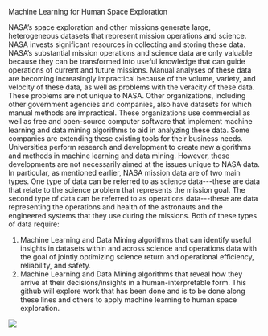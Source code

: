 Machine Learning for Human Space Exploration

NASA’s space exploration and other missions generate large, heterogeneous datasets that
represent mission operations and science. NASA invests significant resources in collecting and
storing these data. NASA’s substantial mission operations and science data are only valuable
because they can be transformed into useful knowledge that can guide operations of current and
future missions. Manual analyses of these data are becoming increasingly impractical because of
the volume, variety, and velocity of these data, as well as problems with the veracity of these
data.
These problems are not unique to NASA. Other organizations, including other government
agencies and companies, also have datasets for which manual methods are impractical. These
organizations use commercial as well as free and open-source computer software that implement
machine learning and data mining algorithms to aid in analyzing these data. Some companies are
extending these existing tools for their business needs. Universities perform research and
development to create new algorithms and methods in machine learning and data mining.
However, these developments are not necessarily aimed at the issues unique to NASA data. In
particular, as mentioned earlier, NASA mission data are of two main types. One type of data can
be referred to as science data---these are data that relate to the science problem that represents
the mission goal. The second type of data can be referred to as operations data---these are data
representing the operations and health of the astronauts and the engineered systems that they use
during the missions. Both of these types of data require:
1. Machine Learning and Data Mining algorithms that can identify useful insights in datasets
within and across science and operations data with the goal of jointly optimizing science return
and operational efficiency, reliability, and safety.
2. Machine Learning and Data Mining algorithms that reveal how they arrive at their
decisions/insights in a human-interpretable form.
This github will explore work that has been done and is to be done along these lines and others
to apply machine learning to human space exploration.

![](https://github.com/mj555/modules/blob/master/output_GLK8jZ(1).gif)
